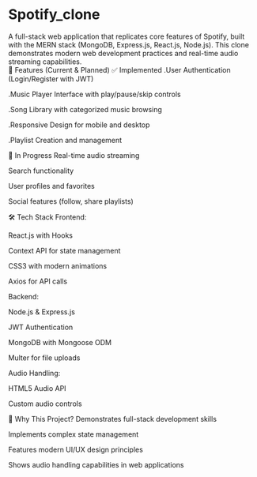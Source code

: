 # Spotify_clone
A full-stack web application that replicates core features of Spotify, built with the MERN stack (MongoDB, Express.js, React.js, Node.js). This clone demonstrates modern web development practices and real-time audio streaming capabilities.  
🚀 Features (Current & Planned)
✅ Implemented
.User Authentication (Login/Register with JWT)

.Music Player Interface with play/pause/skip controls

.Song Library with categorized music browsing

.Responsive Design for mobile and desktop

.Playlist Creation and management

🚧 In Progress
Real-time audio streaming

Search functionality

User profiles and favorites

Social features (follow, share playlists)

🛠️ Tech Stack
Frontend:

React.js with Hooks

Context API for state management

CSS3 with modern animations

Axios for API calls

Backend:

Node.js & Express.js

JWT Authentication

MongoDB with Mongoose ODM

Multer for file uploads

Audio Handling:

HTML5 Audio API

Custom audio controls

🌟 Why This Project?
Demonstrates full-stack development skills

Implements complex state management

Features modern UI/UX design principles

Shows audio handling capabilities in web applications
